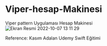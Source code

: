 # Viper-hesap-Makinesi
Viper pattern Uygulaması Hesap Makinesi
![Ekran Resmi 2022-10-07 13 11 29](https://user-images.githubusercontent.com/67341010/194533738-5aea6524-edaf-4efc-a182-dc54d94a600e.png)


Reference: Kasım Adalan Udemy Swift Eğitimi
